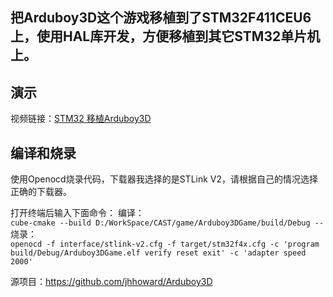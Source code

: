 ## 把Arduboy3D这个游戏移植到了STM32F411CEU6上，使用HAL库开发，方便移植到其它STM32单片机上。

## 演示
视频链接：[STM32 移植Arduboy3D](https://www.bilibili.com/video/BV1k1t8z3EAp/?spm_id_from=333.1387.homepage.video_card.click&vd_source=11274a63bea6fda976e2d7fdf7576ae3)

## 编译和烧录
使用Openocd烧录代码，下载器我选择的是STLink V2，请根据自己的情况选择正确的下载器。

打开终端后输入下面命令： 
编译：  
`cube-cmake --build D:/WorkSpace/CAST/game/Arduboy3DGame/build/Debug --`  
烧录：  
`openocd -f interface/stlink-v2.cfg -f target/stm32f4x.cfg -c 'program build/Debug/Arduboy3DGame.elf verify reset exit' -c 'adapter speed 2000'`  

源项目：https://github.com/jhhoward/Arduboy3D
